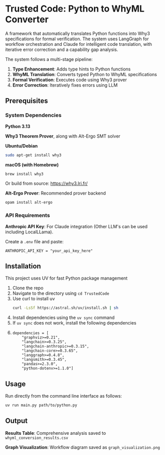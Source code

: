 # Trusted Code: Python to WhyML Converter

A framework that automatically translates Python functions into Why3 specifications for formal verification. The system uses LangGraph for workflow orchestration and Claude for intelligent code translation, with iterative error correction and a capability gap analysis.

The system follows a multi-stage pipeline:

1. **Type Enhancement**: Adds type hints to Python functions
2. **WhyML Translation**: Converts typed Python to WhyML specifications
3. **Formal Verification**: Executes code using Why3 prover
4. **Error Correction**: Iteratively fixes errors using LLM

## Prerequisites

### System Dependencies

**Python 3.13**

**Why3 Theorem Prover**, along with Alt-Ergo SMT solver

**Ubuntu/Debian**
```bash
sudo apt-get install why3
```

**macOS (with Homebrew)**
```bash
brew install why3
```

Or build from source: https://why3.lri.fr/

**Alt-Ergo Prover**: Recommended prover backend
```bash
opam install alt-ergo
```

### API Requirements

**Anthropic API Key**: For Claude integration (Other LLM's can be used including LocalLLama).

Create a `.env` file and paste:
```
ANTHROPIC_API_KEY = "your_api_key_here"
```

## Installation

This project uses UV for fast Python package management

1. Clone the repo
2. Navigate to the directory using `cd TrustedCode`
3. Use curl to install uv 
   ```bash
   curl -LsSf https://astral.sh/uv/install.sh | sh
   ```
4. Install dependencies using the `uv sync` command
5. If `uv sync` does not work, install the following dependencies
6. ```
   dependencies = [
       "graphviz>=0.21",
       "langchain>=0.3.25", 
       "langchain-anthropic>=0.3.15",
       "langchain-core>=0.3.65",
       "langgraph>=0.4.8",
       "langsmith>=0.3.45",
       "pandas>=2.3.0",
       "python-dotenv>=1.1.0"]
   ```

## Usage

Run directly from the command line interface as follows:
```bash
uv run main.py path/to/python.py
```

## Output

**Results Table**: Comprehensive analysis saved to `whyml_conversion_results.csv`

**Graph Visualization**: Workflow diagram saved as `graph_visualization.png`
